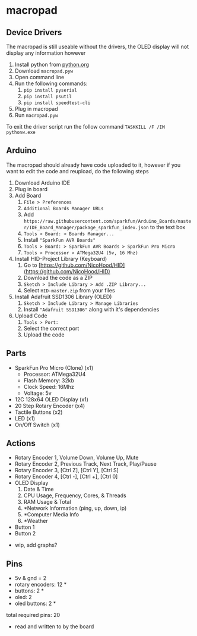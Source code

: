 # macropad


## Device Drivers

The macropad is still useable without the drivers, the OLED display will not display any information however

1. Install python from [python.org](https://python.org)
2. Download `macropad.pyw`
3. Open command line
4. Run the following commands:
    1. `pip install pyserial`
    2. `pip install psutil`
    3. `pip install speedtest-cli`
5. Plug in macropad
6. Run `macropad.pyw`


To exit the driver script run the follow command `TASKKILL /F /IM pythonw.exe`

## Arduino 

The macropad should already have code uploaded to it, however if you want to edit the code and reupload, do the following steps

1. Download Arduino IDE
2. Plug in board
3. Add Board
    1. `File > Preferences`
    2. `Additional Boards Manager URLs`
    3. Add `https://raw.githubusercontent.com/sparkfun/Arduino_Boards/master/IDE_Board_Manager/package_sparkfun_index.json` to the text box
    4. `Tools > Board: > Boards Manager...`
    5. Install `"SparkFun AVR Boards"`
    6. `Tools > Board: > SparkFun AVR Boards > SparkFun Pro Micro`
    7. `Tools > Processor > ATMega32U4 (5v, 16 Mhz)` 
4. Install HID-Project Library (Keyboard)
    1. Go to [https://github.com/NicoHood/HID](https://github.com/NicoHood/HID)
    2. Download the code as a ZIP
    3. `Sketch > Include Library > Add .ZIP Library...`
    4. Select `HID-master.zip` from your files
5. Install Adafruit SSD1306 Library (OLED)
    1. `Sketch > Include Library > Manage Libraries`
    2. Install `"Adafruit SSD1306"` along with it's dependencies
6. Upload Code
    1. `Tools > Port:`
    2. Select the correct port
    3. Upload the code


## Parts
- SparkFun Pro Micro (Clone) (x1)
  - Processor: ATMega32U4
  - Flash Memory: 32kb
  - Clock Speed: 16Mhz
  - Voltage: 5v
- 12C 128x64 OLED Display (x1)
- 20 Step Rotary Encoder (x4)
- Tactile Buttons (x2)
- LED (x1)
- On/Off Switch (x1)

## Actions
- Rotary Encoder 1, Volume Down, Volume Up, Mute
- Rotary Encoder 2, Previous Track, Next Track, Play/Pause
- Rotary Encoder 3, [Ctrl Z], [Ctrl Y], [Ctrl S]
- Rotary Encoder 4, [Ctrl -], [Ctrl +], [Ctrl 0]
- OLED Display
  1. Date & Time
  2. CPU Usage, Frequency, Cores, & Threads
  3. RAM Usage & Total
  4. *Network Information (ping, up, down, ip)
  5. *Computer Media Info
  6. *Weather
- Button 1
- Button 2

* wip, add graphs?


## Pins
- 5v & gnd = 2
- rotary encoders: 12 *
- buttons: 2 *
- oled: 2
- oled buttons: 2 *

total required pins: 20

* read and written to by the board
